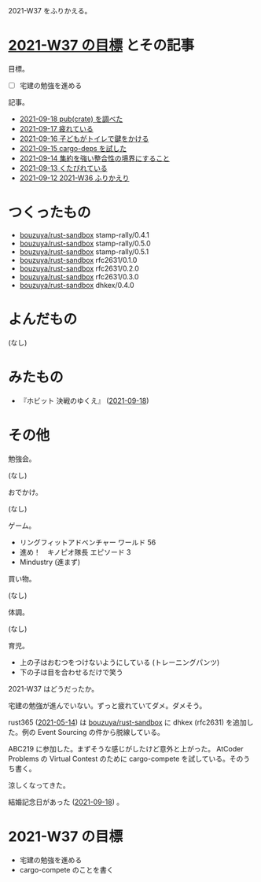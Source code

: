 2021-W37 をふりかえる。

# [2021-W37 の目標][2021-09-12] とその記事

目標。

- ☐ 宅建の勉強を進める

記事。

- [2021-09-18 pub(crate) を調べた][2021-09-18]
- [2021-09-17 疲れている][2021-09-17]
- [2021-09-16 子どもがトイレで鍵をかける][2021-09-16]
- [2021-09-15 cargo-deps を試した][2021-09-15]
- [2021-09-14 集約を強い整合性の境界にすること][2021-09-14]
- [2021-09-13 くたびれている][2021-09-13]
- [2021-09-12 2021-W36 ふりかえり][2021-09-12]

# つくったもの

- [bouzuya/rust-sandbox] stamp-rally/0.4.1
- [bouzuya/rust-sandbox] stamp-rally/0.5.0
- [bouzuya/rust-sandbox] stamp-rally/0.5.1
- [bouzuya/rust-sandbox] rfc2631/0.1.0
- [bouzuya/rust-sandbox] rfc2631/0.2.0
- [bouzuya/rust-sandbox] rfc2631/0.3.0
- [bouzuya/rust-sandbox] dhkex/0.4.0

# よんだもの

(なし)

# みたもの

- 『ホビット 決戦のゆくえ』 ([2021-09-18])

# その他

勉強会。

(なし)

おでかけ。

(なし)

ゲーム。

- リングフィットアドベンチャー ワールド 56
- 進め！　キノピオ隊長 エピソード 3
- Mindustry (進まず)

買い物。

(なし)

体調。

(なし)

育児。

- 上の子はおむつをつけないようにしている (トレーニングパンツ)
- 下の子は目を合わせるだけで笑う

2021-W37 はどうだったか。

宅建の勉強が進んでいない。ずっと疲れていてダメ。ダメそう。

rust365 ([2021-05-14]) は [bouzuya/rust-sandbox] に dhkex (rfc2631) を追加した。例の Event Sourcing の件から脱線している。

ABC219 に参加した。まずそうな感じがしたけど意外と上がった。 AtCoder Problems の Virtual Contest のために cargo-compete を試している。そのうち書く。

涼しくなってきた。

結婚記念日があった ([2021-09-18]) 。

# 2021-W37 の目標

- 宅建の勉強を進める
- cargo-compete のことを書く

[2021-05-14]: https://blog.bouzuya.net/2021/05/14/
[2021-09-12]: https://blog.bouzuya.net/2021/09/12/
[2021-09-13]: https://blog.bouzuya.net/2021/09/13/
[2021-09-14]: https://blog.bouzuya.net/2021/09/14/
[2021-09-15]: https://blog.bouzuya.net/2021/09/15/
[2021-09-16]: https://blog.bouzuya.net/2021/09/16/
[2021-09-17]: https://blog.bouzuya.net/2021/09/17/
[2021-09-18]: https://blog.bouzuya.net/2021/09/18/
[bouzuya/rust-sandbox]: https://github.com/bouzuya/rust-sandbox
